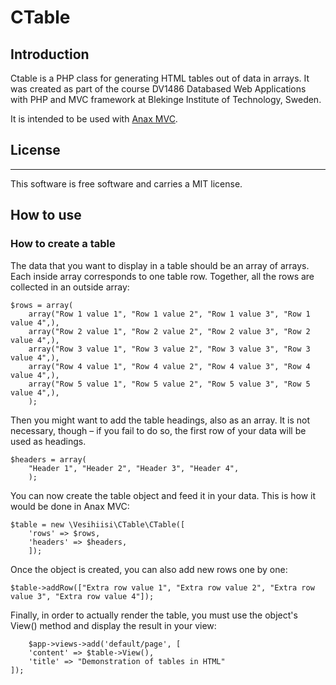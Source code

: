 # CTable

## Introduction

Ctable is a PHP class for generating HTML tables out of data in arrays. It was created as part of the course DV1486 Databased Web Applications with PHP and MVC framework at Blekinge Institute of Technology, Sweden.

It is intended to be used with [Anax MVC](https://github.com/mosbth/Anax-MVC).

## License
----------------------------------

This software is free software and carries a MIT license.


## How to use

### How to create a table

The data that you want to display in a table should be an array of arrays. Each inside array corresponds to one table row. Together, all the rows are collected in an outside array:

    $rows = array(
        array("Row 1 value 1", "Row 1 value 2", "Row 1 value 3", "Row 1 value 4",),
        array("Row 2 value 1", "Row 2 value 2", "Row 2 value 3", "Row 2 value 4",),
        array("Row 3 value 1", "Row 3 value 2", "Row 3 value 3", "Row 3 value 4",),
        array("Row 4 value 1", "Row 4 value 2", "Row 4 value 3", "Row 4 value 4",),
        array("Row 5 value 1", "Row 5 value 2", "Row 5 value 3", "Row 5 value 4",),
        );

Then you might want to add the table headings, also as an array. It is not necessary, though – if you fail to do so, the first row of your data will be used as headings.

    $headers = array(
        "Header 1", "Header 2", "Header 3", "Header 4",
        );

You can now create the table object and feed it in your data. This is how it would be done in Anax MVC:

    $table = new \Vesihiisi\CTable\CTable([
        'rows' => $rows,
        'headers' => $headers,
        ]);

Once the object is created, you can also add new rows one by one:

    $table->addRow(["Extra row value 1", "Extra row value 2", "Extra row value 3", "Extra row value 4"]);

Finally, in order to actually render the table, you must use the object's View() method and display the result in your view:

        $app->views->add('default/page', [
        'content' => $table->View(),
        'title' => "Demonstration of tables in HTML"
    ]);
